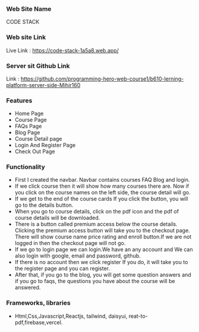 ### Web Site Name
CODE STACK
### Web site Link
Live Link : https://code-stack-1a5a8.web.app/

### Server sit Github Link
Link : https://github.com/programming-hero-web-course1/b610-lerning-platform-server-side-Mihir160
### Features 
* Home Page 
* Course Page
* FAQs Page
* Blog Page
* Course Detail page
* Login And Register Page
* Check Out Page
### Functionality
* First I created the navbar. Navbar contains courses FAQ Blog and login.
* If we click course then it will show how many courses there are. Now if you click on the course names on the left side, the course detail will go.
* If we get to the end of the course cards If you click the button, you will go to the details button.
* When you go to course details, click on the pdf icon and the pdf of course details will be downloaded.
* There is a button called premium access below the course details. Clicking the premium access button will take you to the checkout page. There will show course name price rating and enroll button.If we are not logged in then the checkout page will not go.
* If we go to login page we can login.We have an any account and We can also login with google, email and password, github.
* If there is no account then we click register If you do, it will take you to the register page and you can register.
* After that, if you go to the blog, you will get some question answers and if you go to faqs, the questions you have about the course will be answered.

### Frameworks, libraries
* Html,Css,Javascript,Reactjs, tailwind, daisyui, reat-to-pdf,firebase,vercel.